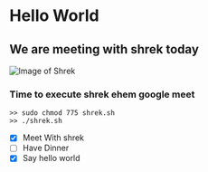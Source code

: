 # Hello World

## We are meeting with shrek today

![Image of Shrek](https://encrypted-tbn1.gstatic.com/images?q=tbn:ANd9GcTG_q0A0cypAsXxYlgs5J_554BrcnjeeKExlQE3ZaZUuPYv0fUd)


### Time to execute shrek ehem google meet
```
>> sudo chmod 775 shrek.sh
>> ./shrek.sh
```

- [X] Meet With shrek
- [ ] Have Dinner
- [X] Say hello world

